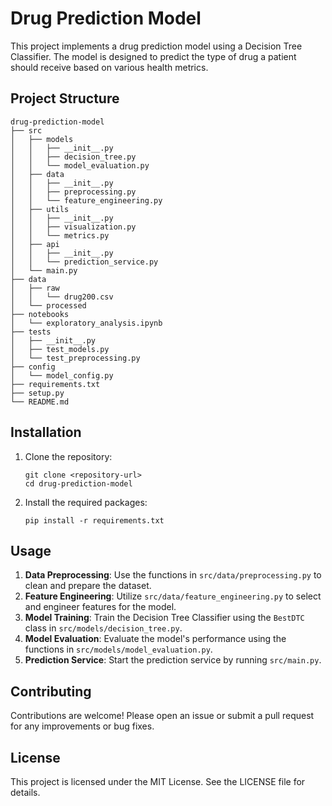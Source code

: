 # Drug Prediction Model

This project implements a drug prediction model using a Decision Tree Classifier. The model is designed to predict the type of drug a patient should receive based on various health metrics.

## Project Structure

```
drug-prediction-model
├── src
│   ├── models
│   │   ├── __init__.py
│   │   ├── decision_tree.py
│   │   └── model_evaluation.py
│   ├── data
│   │   ├── __init__.py
│   │   ├── preprocessing.py
│   │   └── feature_engineering.py
│   ├── utils
│   │   ├── __init__.py
│   │   ├── visualization.py
│   │   └── metrics.py
│   ├── api
│   │   ├── __init__.py
│   │   └── prediction_service.py
│   └── main.py
├── data
│   ├── raw
│   │   └── drug200.csv
│   └── processed
├── notebooks
│   └── exploratory_analysis.ipynb
├── tests
│   ├── __init__.py
│   ├── test_models.py
│   └── test_preprocessing.py
├── config
│   └── model_config.py
├── requirements.txt
├── setup.py
└── README.md
```

## Installation

1. Clone the repository:
   ```
   git clone <repository-url>
   cd drug-prediction-model
   ```

2. Install the required packages:
   ```
   pip install -r requirements.txt
   ```

## Usage

1. **Data Preprocessing**: Use the functions in `src/data/preprocessing.py` to clean and prepare the dataset.
2. **Feature Engineering**: Utilize `src/data/feature_engineering.py` to select and engineer features for the model.
3. **Model Training**: Train the Decision Tree Classifier using the `BestDTC` class in `src/models/decision_tree.py`.
4. **Model Evaluation**: Evaluate the model's performance using the functions in `src/models/model_evaluation.py`.
5. **Prediction Service**: Start the prediction service by running `src/main.py`.

## Contributing

Contributions are welcome! Please open an issue or submit a pull request for any improvements or bug fixes.

## License

This project is licensed under the MIT License. See the LICENSE file for details.